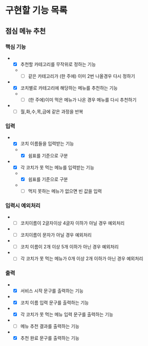 # 구현할 기능 목록

## 점심 메뉴 추천
### 핵심 기능
- +[x] 추천할 카테고리를 무작위로 정하는 기능  
  - +[ ] 같은 카테고리가 (한 주에) 이미 2번 나올경우 다시 정하기  
- +[x] 코치별로 카테고리에 해당하는 메뉴를 추천하는 기능  
  - +[ ] (한 주에)이미 먹은 메뉴가 나온 경우 메뉴를 다시 추천하기  
- +[ ] 월,화,수,목,금에 같은 과정을 반복  

### 입력
- +[x] 코치 이름들을 입력받는 기능  
  - +[x] 쉼표를 기준으로 구분  
- +[x] 각 코치가 못 먹는 메뉴를 입력받는 기능  
  - +[x] 쉼표를 기준으로 구분  
  - +[ ] 먹지 못하는 메뉴가 없으면 빈 값을 입력

### 입력시 예외처리
- +[ ] 코치이름이 2글자이상 4글자 이하가 아닐 경우 예외처리  
- +[ ] 코치이름이 문자가 아닐 경우 예외처리
- +[ ] 코치 이름이 2개 이상 5개 이하가 아닌 경우 예외처리  
- +[ ] 각 코치가 못 먹는 메뉴가 0개 이상 2개 이하가 아닌 경우 예외처리

### 출력
- +[x] 서비스 시작 문구를 출력하는 기능  
- +[x] 코치 이름 입력 문구를 출력하는 기능  
- +[x] 각 코치가 못 먹는 메뉴 입력 문구를 출력하는 기능  
- +[ ] 메뉴 추천 결과를 출력하는 기능  
- +[x] 추천 완료 문구를 출력하는 기능
